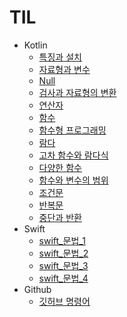 # TIL

* Kotlin
    * [특징과 설치](./Kotlin/특징과_설치.md)
    * [자료형과 변수](./Kotlin/자료형과_변수.md)
    * [Null](./Kotlin/Null.md)
    * [검사과 자료형의 변환](./Kotlin/검사와_자료형_변환.md)
    * [연산자](./Kotlin/연산자.md)
    * [함수](./Kotlin/함수.md)
    * [함수형 프로그래밍](./Kotlin/함수형_프로그래밍.md)
    * [람다](./Kotlin/람다.md)
    * [고차 함수와 람다식](./Kotlin/고차_함수와_람다식.md)
    * [다양한 함수](./Kotlin/다양한_함수.md)
    * [함수와 변수의 범위](./Kotlin/함수와_변수의_범위.md)
    * [조건문](./Kotlin/조건문.md)
    * [반복문](./Kotlin/반복문.md)
    * [중단과 반환](./Kotlin/중단과_반환.md)
* Swift
    * [swift_문법_1](./Swift/swift_문법_1.md)
    * [swift_문법_2](./Swift/swift_문법_2.md)
    * [swift_문법_3](./Swift/swift_문법_3.md)
    * [swift_문법_4](./Swift/swift_문법_4.md)
* Github
    * [깃허브 명령어](./Github/깃허브_명령어.md)
